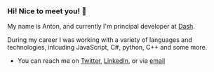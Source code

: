 ### Hi! Nice to meet you! 👋

My name is Anton, and currently I'm principal developer at <a href="dash.org" target="_blank">Dash</a>.

During my career I was working with a variety of languages and technologies, inlcuding JavaScript, C#, python, C++ and some more.

- You can reach me on [Twitter](https://twitter.com/antouhou), [LinkedIn](https://www.linkedin.com/in/anton-suprunchuk-787286103/), or via [email](mailto:anton.suprunchuk@gmail.com)

<!--
**antouhou/antouhou** is a ✨ _special_ ✨ repository because its `README.md` (this file) appears on your GitHub profile.

Here are some ideas to get you started:

- 🔭 I’m currently working on ...
- 🌱 I’m currently learning ...
- 👯 I’m looking to collaborate on ...
- 🤔 I’m looking for help with ...
- 💬 Ask me about ...
- 📫 How to reach me: ...
- 😄 Pronouns: ...
- ⚡ Fun fact: ...
-->
